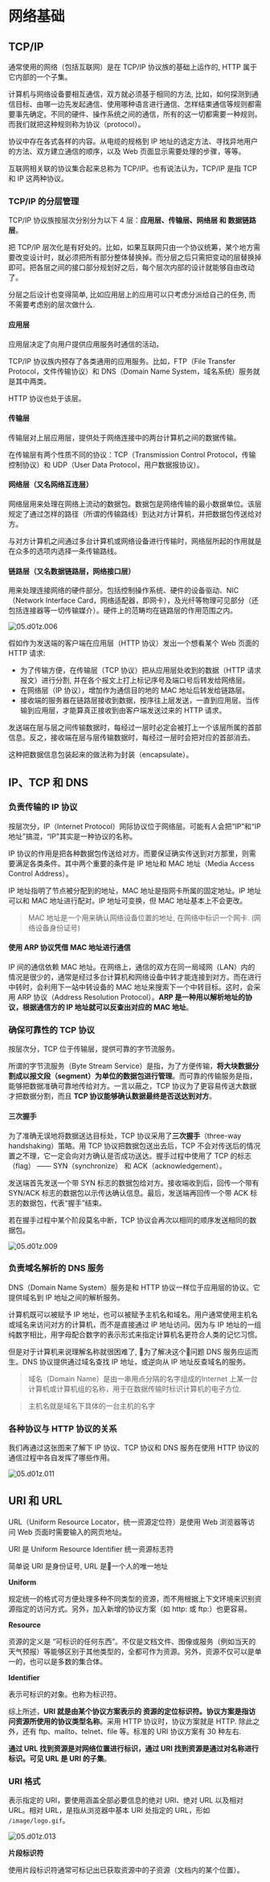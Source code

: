# 网络基础

## TCP/IP 

通常使用的网络（包括互联网）是在 TCP/IP 协议族的基础上运作的, HTTP 属于它内部的一个子集。

计算机与网络设备要相互通信，双方就必须基于相同的方法, 比如，如何探测到通信目标、由哪一边先发起通信、使用哪种语言进行通信、怎样结束通信等规则都需要事先确定。不同的硬件、操作系统之间的通信，所有的这一切都需要一种规则。而我们就把这种规则称为协议（protocol）。

协议中存在各式各样的内容。从电缆的规格到 IP 地址的选定方法、寻找异地用户的方法、双方建立通信的顺序，以及 Web 页面显示需要处理的步骤，等等。

互联网相关联的协议集合起来总称为 TCP/IP。也有说法认为，TCP/IP 是指 TCP 和 IP 这两种协议。

### TCP/IP 的分层管理

TCP/IP 协议族按层次分别分为以下 4 层：**应用层、传输层、网络层 和 数据链路层**。

把 TCP/IP 层次化是有好处的。比如，如果互联网只由一个协议统筹，某个地方需要改变设计时，就必须把所有部分整体替换掉。而分层之后只需把变动的层替换掉即可。把各层之间的接口部分规划好之后，每个层次内部的设计就能够自由改动了。

分层之后设计也变得简单, 比如应用层上的应用可以只考虑分派给自己的任务, 而不需要考虑别的层次做什么.

#### 应用层

应用层决定了向用户提供应用服务时通信的活动。

TCP/IP 协议族内预存了各类通用的应用服务。比如，FTP（File Transfer Protocol，文件传输协议）和 DNS（Domain Name System，域名系统）服务就是其中两类。

HTTP 协议也处于该层。

#### 传输层

传输层对上层应用层，提供处于网络连接中的两台计算机之间的数据传输。

在传输层有两个性质不同的协议：TCP（Transmission Control Protocol，传输控制协议）和 UDP（User Data Protocol，用户数据报协议）。

#### 网络层（又名网络互连层）

网络层用来处理在网络上流动的数据包。数据包是网络传输的最小数据单位。该层规定了通过怎样的路径（所谓的传输路线）到达对方计算机，并把数据包传送给对方。

与对方计算机之间通过多台计算机或网络设备进行传输时，网络层所起的作用就是在众多的选项内选择一条传输路线。

#### 链路层（又名数据链路层，网络接口层）

用来处理连接网络的硬件部分。包括控制操作系统、硬件的设备驱动、NIC（Network Interface Card，网络适配器，即网卡），及光纤等物理可见部分（还包括连接器等一切传输媒介）。硬件上的范畴均在链路层的作用范围之内。

![05.d01z.006](https://i.imgur.com/kWbSabC.png)

假如作为发送端的客户端在应用层（HTTP 协议）发出一个想看某个 Web 页面的 HTTP 请求:

* 为了传输方便，在传输层（TCP 协议）把从应用层处收到的数据（HTTP 请求报文）进行分割, 并在各个报文上打上标记序号及端口号后转发给网络层。
* 在网络层（IP 协议），增加作为通信目的地的 MAC 地址后转发给链路层。
* 接收端的服务器在链路层接收到数据，按序往上层发送，一直到应用层。当传输到应用层，才能算真正接收到由客户端发送过来的 HTTP 请求。

发送端在层与层之间传输数据时，每经过一层时必定会被打上一个该层所属的首部信息。反之，接收端在层与层传输数据时，每经过一层时会把对应的首部消去。

这种把数据信息包装起来的做法称为封装（encapsulate）。 

## IP、TCP 和 DNS 

### 负责传输的 IP 协议

按层次分，IP（Internet Protocol）网际协议位于网络层。可能有人会把“IP”和“IP 地址”搞混，“IP”其实是一种协议的名称。

IP 协议的作用是把各种数据包传送给对方。而要保证确实传送到对方那里，则需要满足各类条件。其中两个重要的条件是 IP 地址和 MAC 地址（Media Access Control Address）。

IP 地址指明了节点被分配到的地址，MAC 地址是指网卡所属的固定地址。IP 地址可以和 MAC 地址进行配对。IP 地址可变换，但 MAC 地址基本上不会更改。

> MAC 地址是一个用来确认网络设备位置的地址, 在网络中标识一个网卡. (网络设备身份证号)

#### 使用 ARP 协议凭借 MAC 地址进行通信

IP 间的通信依赖 MAC 地址。在网络上，通信的双方在同一局域网（LAN）内的情况是很少的，通常是经过多台计算机和网络设备中转才能连接到对方。而在进行中转时，会利用下一站中转设备的 MAC 地址来搜索下一个中转目标。这时，会采用 ARP 协议（Address Resolution Protocol）。**ARP 是一种用以解析地址的协议，根据通信方的 IP 地址就可以反查出对应的 MAC 地址**。

### 确保可靠性的 TCP 协议

按层次分，TCP 位于传输层，提供可靠的字节流服务。

所谓的字节流服务（Byte Stream Service）是指，为了方便传输，**将大块数据分割成以报文段（segment）为单位的数据包进行管理**。而可靠的传输服务是指，能够把数据准确可靠地传给对方。一言以蔽之，TCP 协议为了更容易传送大数据才把数据分割，而且 **TCP 协议能够确认数据最终是否送达到对方**。

#### 三次握手

为了准确无误地将数据送达目标处，TCP 协议采用了**三次握手**（three-way handshaking）策略。用 TCP 协议把数据包送出去后，TCP 不会对传送后的情况置之不理，它一定会向对方确认是否成功送达。握手过程中使用了 TCP 的标志（flag） —— SYN（synchronize） 和 ACK（acknowledgement）。

发送端首先发送一个带 SYN 标志的数据包给对方。接收端收到后，回传一个带有 SYN/ACK 标志的数据包以示传达确认信息。最后，发送端再回传一个带 ACK 标志的数据包，代表“握手”结束。

若在握手过程中某个阶段莫名中断，TCP 协议会再次以相同的顺序发送相同的数据包。

![05.d01z.009](https://i.imgur.com/RZEQabL.png)

### 负责域名解析的 DNS 服务 

DNS（Domain Name System）服务是和 HTTP 协议一样位于应用层的协议。它提供域名到 IP 地址之间的解析服务。

计算机既可以被赋予 IP 地址，也可以被赋予主机名和域名。用户通常使用主机名或域名来访问对方的计算机，而不是直接通过 IP 地址访问。因为与 IP 地址的一组纯数字相比，用字母配合数字的表示形式来指定计算机名更符合人类的记忆习惯。

但是对于计算机来说理解名称就很困难了, 为了解决这个问题 DNS 服务应运而生。DNS 协议提供通过域名查找 IP 地址，或逆向从 IP 地址反查域名的服务。

> 域名（Domain Name）是由一串用点分隔的名字组成的Internet 上某一台计算机或计算机组的名称，用于在数据传输时标识计算机的电子方位.

> 主机名就是域名下具体的一台主机的名字

### 各种协议与 HTTP 协议的关系

我们再通过这张图来了解下 IP 协议、TCP 协议和 DNS 服务在使用 HTTP 协议的通信过程中各自发挥了哪些作用。

![05.d01z.011](https://i.imgur.com/Wj5qY3G.png)

## URI 和 URL 

URL（Uniform Resource Locator，统一资源定位符）是使用 Web 浏览器等访问 Web 页面时需要输入的网页地址。

URI 是 Uniform Resource Identifier 统一资源标志符

简单说 URI 是身份证号, URL 是一个人的唯一地址

**Uniform**

规定统一的格式可方便处理多种不同类型的资源，而不用根据上下文环境来识别资源指定的访问方式。另外，加入新增的协议方案（如 http: 或 ftp:）也更容易。

**Resource**

资源的定义是 “可标识的任何东西”。不仅是文档文件、图像或服务（例如当天的天气预报）等能够区别于其他类型的，全都可作为资源。另外，资源不仅可以是单一的，也可以是多数的集合体。

**Identifier**

表示可标识的对象。也称为标识符。

综上所述，**URI 就是由某个协议方案表示的 资源的定位标识符。协议方案是指访问资源所使用的协议类型名称**。采用 HTTP 协议时，协议方案就是 HTTP.  除此之外，还有 ftp、mailto、telnet、file 等。标准的 URI 协议方案有 30 种左右.

**通过 URL 找到资源是对网络位置进行标识，通过 URI 找到资源是通过对名称进行标识。可见 URL 是 URI 的子集**。

### URI 格式

表示指定的 URI，要使用涵盖全部必要信息的绝对 URI、绝对 URL 以及相对 URL。相对 URL，是指从浏览器中基本 URI 处指定的 URL，形如 `/image/logo.gif`。

![05.d01z.013](https://i.imgur.com/ACPZc6Q.png)

**片段标识符**

使用片段标识符通常可标记出已获取资源中的子资源（文档内的某个位置）。